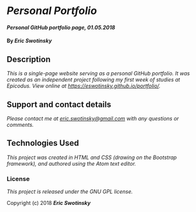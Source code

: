 # _Personal Portfolio_

#### _Personal GitHub portfolio page, 01.05.2018_

#### By _**Eric Swotinsky**_

## Description

_This is a single-page website serving as a personal GitHub portfolio. It was created as an independent project following my first week of studies at Epicodus. View online at https://eswotinsky.github.io/portfolio/._

## Support and contact details

_Please contact me at eric.swotinsky@gmail.com with any questions or comments._

## Technologies Used

_This project was created in HTML and CSS (drawing on the Bootstrap framework), and authored using the Atom text editor._

### License

*This project is released under the GNU GPL license.*

Copyright (c) 2018 **_Eric Swotinsky_**

